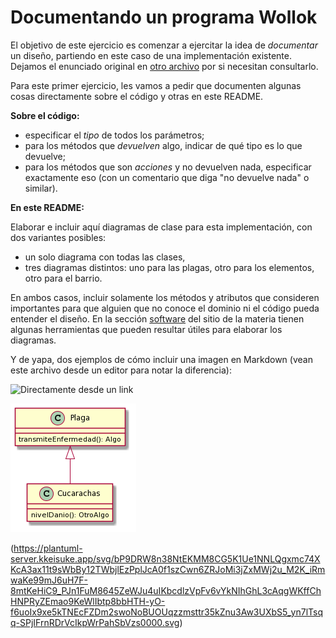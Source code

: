 # Documentando un programa Wollok

El objetivo de este ejercicio es comenzar a ejercitar la idea de _documentar_ un diseño, partiendo en este caso de una implementación existente. Dejamos el enunciado original en [otro archivo](./dominio.md) por si necesitan consultarlo.

Para este primer ejercicio, les vamos a pedir que documenten algunas cosas directamente sobre el código y otras en este README.

**Sobre el código:**

* especificar el _tipo_ de todos los parámetros;
* para los métodos que _devuelven_ algo, indicar de qué tipo es lo que devuelve;
* para los métodos que son _acciones_ y no devuelven nada, especificar exactamente eso (con un comentario que diga "no devuelve nada" o similar).

**En este README:**

Elaborar e incluir aquí diagramas de clase para esta implementación, con dos variantes posibles:
* un solo diagrama con todas las clases,
* tres diagramas distintos: uno para las plagas, otro para los elementos, otro para el barrio.

En ambos casos, incluir solamente los métodos y atributos que consideren importantes para que alguien que no conoce el dominio ni el código pueda entender el diseño. En la sección [software](https://obj2-unahur.github.io/software) del sitio de la materia tienen algunas herramientas que pueden resultar útiles para elaborar los diagramas.

Y de yapa, dos ejemplos de cómo incluir una imagen en Markdown (vean este archivo desde un editor para notar la diferencia):

![Directamente desde un link](http://www.plantuml.com/plantuml/png/JSqn2W9138NXFgT8gLUmMb5hlS9Z9gu3cGmaMH74kxl25lR_zzuK2S-bAnL51DyKC_XDpEcmw2tbOdVnBXLrjp_mKUT17zhoqrBWA0y4ool5wl-2jQVe6TR63rxJnuQdDLmllm00)

![Desde un archivo local](./images/ejemplo-uml.png)

(https://plantuml-server.kkeisuke.app/svg/bP9DRW8n38NtEKMM8CG5K1Ue1NNLQgxmc74XKcA3ax11t9sWbBy12TWbjlEzPplJcA0f1szCwn6ZRJoMi3jZxMWj2u_M2K_iRmwaKe99mJ6uH7F-8mtKeHiC9_PJn1FuM8645ZeWJu4uIKbcdlzVpFv6vYkNIhGhL3cAqgWKffChHNPRyZEmao9KeWlIbtp8bbHTH-yO-f6uoIx9xe5kTNEcFZDm2swoNoBUOUqzzmsttr35kZnu3Aw3UXbS5_yn7lTsqq-SPjIFrnRDrVcIkpWrPahSbVzs0000.svg)


